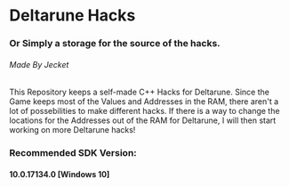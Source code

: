# Deltarune Hacks
### Or Simply a storage for the source of the hacks.
###### Made By Jecket

This Repository keeps a self-made C++ Hacks for Deltarune.
Since the Game keeps most of the Values and Addresses in the RAM, there aren't a lot of possebilities to make different hacks.
If there is a way to change the locations for the Addresses out of the RAM for Deltarune, I will then start working on more Deltarune hacks!

### Recommended SDK Version:
#### 10.0.17134.0 [Windows 10]
